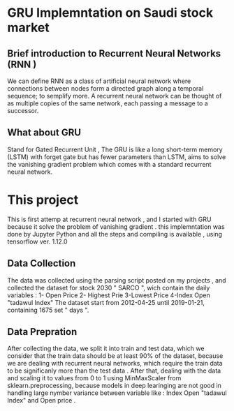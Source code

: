 # GRU Implemntation on Saudi stock market 

## Brief introduction to Recurrent Neural Networks (RNN ) 
We can define RNN as a class of artificial neural network where connections between nodes form a directed graph along a temporal sequence; to semplify more. A recurrent neural network can be thought of as multiple copies of the same network, each passing a message to a successor.

## What about GRU 
Stand for Gated Recurrent Unit , The GRU is like a long short-term memory (LSTM) with forget gate but has fewer parameters than LSTM, aims to solve the vanishing gradient problem which comes with a standard recurrent neural network.

# This project 
This is first attemp at recurrent neural network , and I started with GRU because it solve the problem of vanishing gradient . 
this implemntation was done by Jupyter Python and all the steps and compiling is available , using tensorflow ver. 1.12.0  

## Data Collection 
The data was collected using the parsing script posted on my projects , and collected the dataset for stock 2030 " SARCO ", wich contain the daily variables : 
1- Open Price   2- Highest Prie   3-Lowest Price  4-Index Open "tadawul Index"
The dataset start from 2012-04-25 until 2019-01-21, containing 1675 set " days ". 

## Data Prepration
After collecting the data, we split it into train and test data, which we consider that the train data should be at least 90% of the dataset, because we are dealing with recurrent neural networks, which require the train data to be significanly more than the test data . 
After that, dealing with the data and scaling it to values from 0 to 1 using MinMaxScaler from sklearn.preprocessing, because models in deep learinging are not good in handling large nymber variance between variable like : Index Open "tadawul Index" and Open price . 
